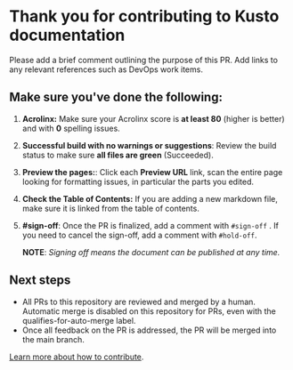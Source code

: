 # Thank you for contributing to Kusto documentation

Please add a brief comment outlining the purpose of this PR. Add links to any relevant references such as DevOps work items.

## Make sure you've done the following:

1. **Acrolinx:** Make sure your Acrolinx score is **at least 80** (higher is better) and with **0** spelling issues.
1. **Successful build with no warnings or suggestions**: Review the build status to make sure **all files are green** (Succeeded).
1. **Preview the pages:**: Click each **Preview URL** link, scan the entire page looking for formatting issues, in particular the parts you edited.
1. **Check the Table of Contents:** If you are adding a new markdown file, make sure it is linked from the table of contents.
1. **#sign-off**: Once the PR is finalized, add a comment with `#sign-off` . If you need to cancel the sign-off, add a comment with `#hold-off`.

    **NOTE**: *Signing off means the document can be published at any time.*

## Next steps

- All PRs to this repository are reviewed and merged by a human. Automatic merge is disabled on this repository for PRs, even with the qualifies-for-auto-merge label.
- Once all feedback on the PR is addressed, the PR will be merged into the main branch.

[Learn more about how to contribute](https://review.learn.microsoft.com/en-us/help/platform/?branch=main).
